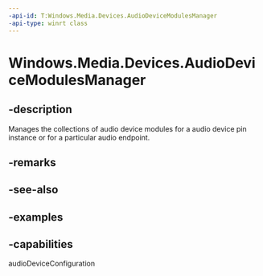 ```yaml
---
-api-id: T:Windows.Media.Devices.AudioDeviceModulesManager
-api-type: winrt class
---
```


<!-- Class syntax.
public class AudioDeviceModulesManager 
-->

# Windows.Media.Devices.AudioDeviceModulesManager

## -description
Manages the collections of audio device modules for a audio device pin instance or for a particular audio endpoint.

## -remarks

## -see-also

## -examples

## -capabilities
audioDeviceConfiguration 
